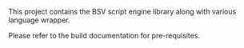 This project contains the BSV script engine library along with various language wrapper.

Please refer to the build documentation for pre-requisites.